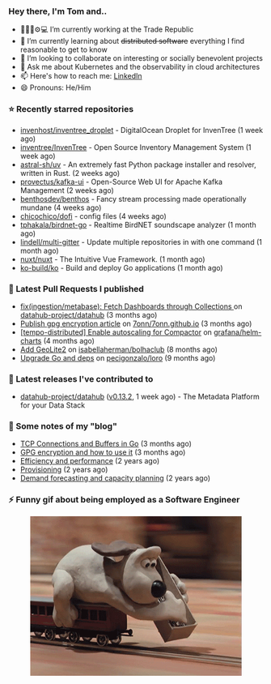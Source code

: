 ### Hey there, I'm Tom and..

- 🔭👨‍💻⚙💻 I’m currently working at the Trade Republic
- 🌱 I’m currently learning about ~~distributed software~~ everything I find reasonable to get to know
- 👯 I’m looking to collaborate on interesting or socially benevolent projects
- 💬 Ask me about Kubernetes and the observability in cloud architectures
- 📫 Here's how to reach me: [LinkedIn](https://www.linkedin.com/in/7onn)
- 😄 Pronouns: He/Him

### ⭐ Recently starred repositories

- [invenhost/inventree_droplet](https://github.com/invenhost/inventree_droplet) - DigitalOcean Droplet for InvenTree (1 week ago)
- [inventree/InvenTree](https://github.com/inventree/InvenTree) - Open Source Inventory Management System (1 week ago)
- [astral-sh/uv](https://github.com/astral-sh/uv) - An extremely fast Python package installer and resolver, written in Rust. (2 weeks ago)
- [provectus/kafka-ui](https://github.com/provectus/kafka-ui) - Open-Source Web UI for Apache Kafka Management (2 weeks ago)
- [benthosdev/benthos](https://github.com/benthosdev/benthos) - Fancy stream processing made operationally mundane (4 weeks ago)
- [chicochico/dofi](https://github.com/chicochico/dofi) - config files (4 weeks ago)
- [tphakala/birdnet-go](https://github.com/tphakala/birdnet-go) - Realtime BirdNET soundscape analyzer (1 month ago)
- [lindell/multi-gitter](https://github.com/lindell/multi-gitter) - Update multiple repositories in with one command (1 month ago)
- [nuxt/nuxt](https://github.com/nuxt/nuxt) - The Intuitive Vue Framework. (1 month ago)
- [ko-build/ko](https://github.com/ko-build/ko) - Build and deploy Go applications (1 month ago)

### 🔨 Latest Pull Requests I published

- [fix(ingestion/metabase): Fetch Dashboards through Collections ](https://github.com/datahub-project/datahub/pull/9631) on [datahub-project/datahub](https://github.com/datahub-project/datahub) (3 months ago)
- [Publish gpg encryption article](https://github.com/7onn/7onn.github.io/pull/1) on [7onn/7onn.github.io](https://github.com/7onn/7onn.github.io) (3 months ago)
- [[tempo-distributed] Enable autoscaling for Compactor](https://github.com/grafana/helm-charts/pull/2817) on [grafana/helm-charts](https://github.com/grafana/helm-charts) (4 months ago)
- [Add GeoLite2](https://github.com/isabellaherman/bolhaclub/pull/3) on [isabellaherman/bolhaclub](https://github.com/isabellaherman/bolhaclub) (8 months ago)
- [Upgrade Go and deps](https://github.com/pecigonzalo/loro/pull/92) on [pecigonzalo/loro](https://github.com/pecigonzalo/loro) (9 months ago)

### 🔭 Latest releases I've contributed to

- [datahub-project/datahub](https://github.com/datahub-project/datahub) ([v0.13.2](https://github.com/datahub-project/datahub/releases/tag/v0.13.2), 1 week ago) - The Metadata Platform for your Data Stack

### 📝 Some notes of my "blog"

- [TCP Connections and Buffers in Go](https://www.7onn.dev/post/tcp-connections-and-buffers-in-go/) (3 months ago)
- [GPG encryption and how to use it](https://www.7onn.dev/post/gpg-encryption/) (3 months ago)
- [Efficiency and performance](https://www.7onn.dev/post/efficiency-and-performance/) (2 years ago)
- [Provisioning](https://www.7onn.dev/post/provisioning/) (2 years ago)
- [Demand forecasting and capacity planning](https://www.7onn.dev/post/demand-forecasting-and-capacity-planning/) (2 years ago)

### ⚡ Funny gif about being employed as a Software Engineer
<p align="center">
  <img alt="building the path" src="./giphy.gif" />
</p>
